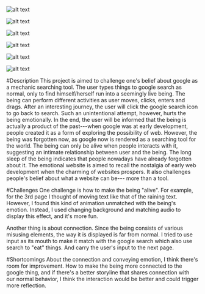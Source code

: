 ![alt text](/images/1.png)

![alt text](/images/2.png)

![alt text](/images/3.png)

![alt text](/images/4.png)

![alt text](/images/5.png)

![alt text](/images/6.png)


#Description
This project is aimed to challenge one's belief about google as a mechanic searching tool. The user types things to google search as normal, only to find himself/herself run into a seemingly live being. The being can perform different activities as user moves, clicks, enters and drags. After an interesting journey, the user will click the google search icon to go back to search. Such an unintentional attempt, however, hurts the being emotionally. In the end, the user will be informed that the being is actually a product of the past---when google was at early development, people created it as a form of exploring the possibility of web. However, the being was forgotten now, as google now is rendered as a searching tool for the world. The being can only be alive when people interacts with it, suggesting an intimate relationship between user and the being. The long sleep of the being indicates that people nowadays have already forgotten about it. The emotional website is aimed to recall the nostalgia of early web development when the charming of websites prospers. It also challenges people's belief about what a website can be--- more than a tool.

#Challenges
One challenge is how to make the being "alive". For example, for the 3rd page I thought of moving text like that of the raining text. However, I found this kind of animation unmatched with the being's emotion. Instead, I used changing background and matching audio to display this effect, and it's more fun.

Another thing is about connection. Since the being consists of various misusing elements, the way it is displayed is far from normal. I tried to use input as its mouth to make it match with the google search which also use search to "eat" things. And carry the user's input to the next page.

#Shortcomings
About the connection and conveying emotion, I think there's room for improvement. How to make the being more connected to the google thing, and if there's a better storyline that shares connection with our normal behavior, I think the interaction would be better and could trigger more reflection.
